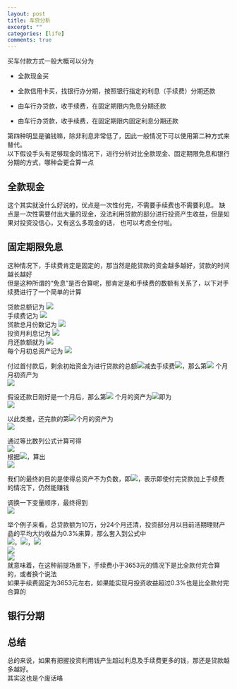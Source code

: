 ```yaml
---
layout: post
title: 车贷分析
excerpt: ""
categories: [life]
comments: true
---
```


买车付款方式一般大概可以分为

* 全款现金买

* 全款信用卡买，找银行办分期，按照银行指定的利息（手续费）分期还款

* 由车行办贷款，收手续费，在固定期限内免息分期还款

* 由车行办贷款，收手续费，在固定期限内固定利息分期还款

第四种明显是骗钱嘛，除非利息非常低了，因此一般情况下可以使用第二种方式来替代。  
以下假设手头有足够现金的情况下，进行分析对比全款现金、固定期限免息和银行分期的方式，哪种会更合算一点

## 全款现金

这个其实就没什么好说的，优点是一次性付完，不需要手续费也不需要利息。
缺点是一次性需要付出大量的现金，没法利用贷款的部分进行投资产生收益，但是如果对投资没信心，又有这么多现金的话，
也可以考虑全付啦。

## 固定期限免息

这种情况下，手续费肯定是固定的，那当然是能贷款的资金越多越好，贷款的时间越长越好  
但是这种所谓的“免息”是否合算呢，那肯定是和手续费的数额有关系了，以下对手续费进行了一个简单的计算


贷款总额记为 <img src="http://www.forkosh.com/mathtex.cgi? L">  
手续费记为 <img src="http://www.forkosh.com/mathtex.cgi? C">  
贷款总月份数记为 <img src="http://www.forkosh.com/mathtex.cgi? N">  
投资月利息记为 <img src="http://www.forkosh.com/mathtex.cgi? I">  
月还款额就为 <img src="http://www.forkosh.com/mathtex.cgi? \frac{L}{N}">  
每个月初总资产记为 <img src="http://www.forkosh.com/mathtex.cgi? P_N">  


付过首付款后，剩余初始资金为进行贷款的总额<img src="http://www.forkosh.com/mathtex.cgi? L">减去手续费<img src="http://www.forkosh.com/mathtex.cgi? C">，那么第<img src="http://www.forkosh.com/mathtex.cgi? 0"> 个月月初资产为  
<img src="http://www.forkosh.com/mathtex.cgi? P_0=L-C">

假设还款日刚好是一个月后，那么第<img src="http://www.forkosh.com/mathtex.cgi? 1"> 个月的资产为<img src="http://www.forkosh.com/mathtex.cgi? P_1=(L-C)\times{1+I}-\frac{L}{N}">即为  
<img src="http://www.forkosh.com/mathtex.cgi? P_1=P_{0}\times{1+I}-\frac{L}{N}">

以此类推，还完款的第<img src="http://www.forkosh.com/mathtex.cgi? N">个月的资产为  
<img src="http://www.forkosh.com/mathtex.cgi? P_N=P_{N-1}\times{1+I}-\frac{L}{N}">

通过等比数列公式计算可得  
<img src="http://www.forkosh.com/mathtex.cgi? P_N=(P_{0}-\frac{L}{N\times{I}})\times({1+I})^N+\frac{L}{N\times{I}}">  
根据<img src="http://www.forkosh.com/mathtex.cgi? P_0=L-C">，算出  
<img src="http://www.forkosh.com/mathtex.cgi? P_N=(L-C-\frac{L}{N\times{I}})\times({1+I})^N+\frac{L}{N\times{I}}">  


我们的最终的目的是使得总资产不为负数，即<img src="http://www.forkosh.com/mathtex.cgi? P_N>=0">，表示即使付完贷款加上手续费的情况下，仍然能赚钱

调换一下变量顺序，最终得到  
<img src="http://www.forkosh.com/mathtex.cgi? \Large C\leq{L}\times({1+\frac{1}{N\times{I}\times({1+I})^N}-\frac{1}{N\times{I}}})">

举个例子来看，总贷款额为10万，分24个月还清，投资部分月以目前活期理财产品的平均大约收益为0.3%来算，那么套入到公式中  
<img src="http://www.forkosh.com/mathtex.cgi? L=100000">，<img src="http://www.forkosh.com/mathtex.cgi? N=24">，<img src="http://www.forkosh.com/mathtex.cgi? I=0.003">  
<img src="http://www.forkosh.com/mathtex.cgi? C\leq{100000}\times({1+\frac{1}{24\times{0.003}\times({1+0.003})^{24}}-\frac{1}{24\times{0.003}}})">  
<img src="http://www.forkosh.com/mathtex.cgi? C\leq{3653}">  
就意味着，在这种前提场景下，手续费小于3653元的情况下是比全款付完合算的，或者换个说法  
如果手续费固定为3653元左右，如果能实现月投资收益超过0.3%也是比全款付完合算的

## 银行分期

## 总结

总的来说，如果有把握投资利用钱产生超过利息及手续费更多的钱，那还是贷款越多越好。  
其实这也是个废话咯


